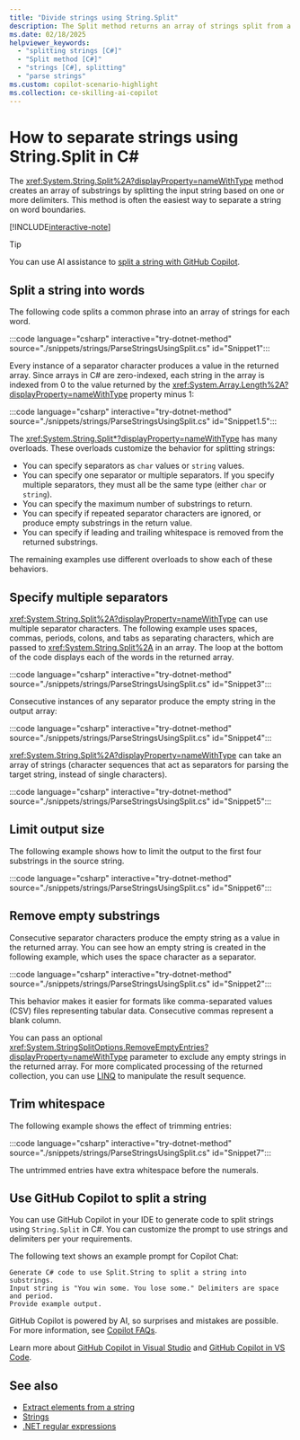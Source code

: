 ```yaml
---
title: "Divide strings using String.Split"
description: The Split method returns an array of strings split from a set of delimiters. It's an easy way to extract substrings from a string.
ms.date: 02/18/2025
helpviewer_keywords:
  - "splitting strings [C#]"
  - "Split method [C#]"
  - "strings [C#], splitting"
  - "parse strings"
ms.custom: copilot-scenario-highlight
ms.collection: ce-skilling-ai-copilot
---
```

# How to separate strings using String.Split in C\#

The <xref:System.String.Split%2A?displayProperty=nameWithType> method creates an array of substrings by splitting the input string based on one or more delimiters. This method is often the easiest way to separate a string on word boundaries.

[!INCLUDE[interactive-note](~/includes/csharp-interactive-note.md)]

> [!TIP]
> You can use AI assistance to [split a string with GitHub Copilot](#use-github-copilot-to-split-a-string).

## Split a string into words

The following code splits a common phrase into an array of strings for each word.

:::code language="csharp" interactive="try-dotnet-method" source="./snippets/strings/ParseStringsUsingSplit.cs" id="Snippet1":::

Every instance of a separator character produces a value in the returned array. Since arrays in C# are zero-indexed, each string in the array is indexed from 0 to the value returned by the <xref:System.Array.Length%2A?displayProperty=nameWithType> property minus 1:

:::code language="csharp" interactive="try-dotnet-method" source="./snippets/strings/ParseStringsUsingSplit.cs" id="Snippet1.5":::

The <xref:System.String.Split*?displayProperty=nameWithType> has many overloads. These overloads customize the behavior for splitting strings:

- You can specify separators as `char` values or `string` values.
- You can specify one separator or multiple separators. If you specify multiple separators, they must all be the same type (either `char` or `string`).
- You can specify the maximum number of substrings to return.
- You can specify if repeated separator characters are ignored, or produce empty substrings in the return value.
- You can specify if leading and trailing whitespace is removed from the returned substrings.

The remaining examples use different overloads to show each of these behaviors.

## Specify multiple separators

<xref:System.String.Split%2A?displayProperty=nameWithType> can use multiple separator characters. The following example uses spaces, commas, periods, colons, and tabs as separating characters, which are passed to <xref:System.String.Split%2A> in an array. The loop at the bottom of the code displays each of the words in the returned array.

:::code language="csharp" interactive="try-dotnet-method" source="./snippets/strings/ParseStringsUsingSplit.cs" id="Snippet3":::

Consecutive instances of any separator produce the empty string in the output array:

:::code language="csharp" interactive="try-dotnet-method" source="./snippets/strings/ParseStringsUsingSplit.cs" id="Snippet4":::

<xref:System.String.Split%2A?displayProperty=nameWithType> can take an array of strings (character sequences that act as separators for parsing the target string, instead of single characters).

:::code language="csharp" interactive="try-dotnet-method" source="./snippets/strings/ParseStringsUsingSplit.cs" id="Snippet5":::

## Limit output size

The following example shows how to limit the output to the first four substrings in the source string.

:::code language="csharp" interactive="try-dotnet-method" source="./snippets/strings/ParseStringsUsingSplit.cs" id="Snippet6":::

## Remove empty substrings

Consecutive separator characters produce the empty string as a value in the returned array. You can see how an empty string is created in the following example, which uses the space character as a separator.

:::code language="csharp" interactive="try-dotnet-method" source="./snippets/strings/ParseStringsUsingSplit.cs" id="Snippet2":::

This behavior makes it easier for formats like comma-separated values (CSV) files representing tabular data. Consecutive commas represent a blank column.

You can pass an optional <xref:System.StringSplitOptions.RemoveEmptyEntries?displayProperty=nameWithType> parameter to exclude any empty strings in the returned array. For more complicated processing of the returned collection, you can use [LINQ](../linq/index.md) to manipulate the result sequence.

## Trim whitespace

The following example shows the effect of trimming entries:

:::code language="csharp" interactive="try-dotnet-method" source="./snippets/strings/ParseStringsUsingSplit.cs" id="Snippet7":::

The untrimmed entries have extra whitespace before the numerals.

## Use GitHub Copilot to split a string

You can use GitHub Copilot in your IDE to generate code to split strings using `String.Split` in C#. You can customize the prompt to use strings and delimiters per your requirements.

The following text shows an example prompt for Copilot Chat:

```copilot-prompt
Generate C# code to use Split.String to split a string into substrings.
Input string is "You win some. You lose some." Delimiters are space and period.
Provide example output.
```

GitHub Copilot is powered by AI, so surprises and mistakes are possible. For more information, see [Copilot FAQs](https://aka.ms/copilot-general-use-faqs).

Learn more about [GitHub Copilot in Visual Studio](/visualstudio/ide/visual-studio-github-copilot-install-and-states) and [GitHub Copilot in VS Code](https://code.visualstudio.com/docs/copilot/overview).

## See also

- [Extract elements from a string](../../standard/base-types/divide-up-strings.md)
- [Strings](../programming-guide/strings/index.md)
- [.NET regular expressions](../../standard/base-types/regular-expressions.md)
